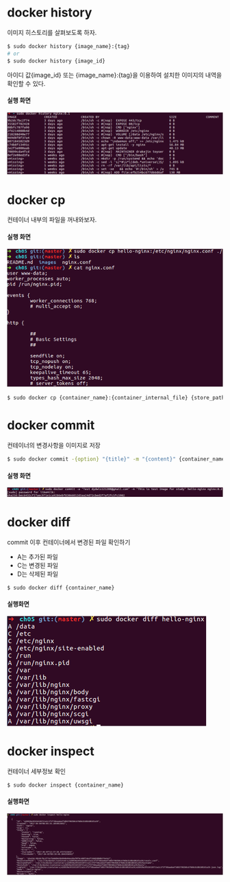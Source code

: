 # docker history
이미지 히스토리를 살펴보도록 하자.

``` bash
$ sudo docker history {image_name}:{tag}
# or
$ sudo docker history {image_id}
```
아이디 값{image_id} 또는 {image_name}:{tag}을 이용하여 설치한 이미지의 내역을 확인할 수 있다.

#### 실행 화면

![docker history](./images/history.png)

# docker cp
컨테이너 내부의 파일을 꺼내와보자.

#### 실행 화면

![docker cp](./images/cp.png)


``` bash 
$ sudo docker cp {container_name}:{container_internal_file} {store_path}
```

# docker commit
컨테이너의 변경사항을 이미지로 저장

``` bash
$ sudo docker commit -{option} "{title}" -m "{content}" {container_name} {image_name}:{tag}
```

#### 실행 화면

![docker commit](./images/commit.png)

# docker diff
commit 이후 컨테이너에서 변경된 파일 확인하기

 - A는 추가된 파일
 - C는 변경된 파일
 - D는 삭제된 파일

``` bash
$ sudo docker diff {container_name}
```

#### 실행화면

![docker diff](./images/diff.png)


# docker inspect
컨테이너 세부정보 확인

``` bash
$ sudo docker inspect {container_name}
```

#### 실행화면

![docker inspect](./images/inspect.png)
















